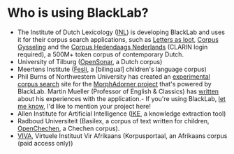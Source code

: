 # Who is using BlackLab?

- The Institute of Dutch Lexicology ([INL](http://www.inl.nl/)) is developing BlackLab and uses it for their corpus search applications, such as [Letters as loot](http://brievenalsbuit.inl.nl/), [Corpus Gysseling](http://gysseling.corpus.taalbanknederlands.inl.nl/) and the [Corpus Hedendaags Nederlands](http://chn.inl.nl/) (CLARIN login required), a 500M+ token corpus of contemporary Dutch.
- University of Tilburg ([OpenSonar](http://opensonar.inl.nl), a Dutch corpus)
- Meertens Institute ([Fesli](http://yago.meertens.knaw.nl/apache/Fesli/), a [bilingual] children's language corpus)
- Phil Burns of Northwestern University has created an [experimental corpus search](http://devadorner.northwestern.edu/corpussearch/ "http://devadorner.northwestern.edu/corpussearch/") site for the [MorphAdorner project](https://bitbucket.org/pibburns/morphadorner) that's powered by BlackLab. Martin Mueller (Professor of English & Classics) has [written](https://scalablereading.northwestern.edu/2013/07/23/blacklab-searching-a-tcp-corpus-by-linguistic-and-structural-criteriq/) about his experiences with the application.-   If you're using BlackLab, [let me know](mailto:jan.niestadt@inl.nl), I'd like to mention your project here!
- Allen Institute for Artificial Intelligence ([IKE](https://www.overleaf.com/articles/machine-teaching-for-information-extraction/hxxcqzwmpvdf/viewer.pdf), a knowledge extraction tool)
- Radboud Universiteit (Basilex, a corpus of text written for children, [OpenChechen](http://corpus-studio-web.cttnww-meertens.vm.surfsara.nl/openchechen/), a Chechen corpus).
- [VIVA](http://viva-afrikaans.org/), Virtuele Instituut Vir Afrikaans (Korpusportaal, an Afrikaans corpus (paid access only))

